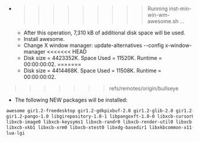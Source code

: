 * >>>>>>>>> Running inst-min-win-wm-awesome.sh ...
  * After this operation, 7,310 kB of additional disk space will be used.
  * Install awesome.
  * Change X window manager: update-alternatives --config x-window-manager
<<<<<<< HEAD
  * Disk size = 4423352K. Space Used = 11520K. Runtime = 00:00:00:02.
=======
  * Disk size = 4414468K. Space Used = 11508K. Runtime = 00:00:00:02.
>>>>>>> refs/remotes/origin/bullseye
  * The following NEW packages will be installed:
  ```bash
awesome gir1.2-freedesktop gir1.2-gdkpixbuf-2.0 gir1.2-glib-2.0 gir1.2-harfbuzz-0.0
gir1.2-pango-1.0 libgirepository-1.0-1 libpangoxft-1.0-0 libxcb-cursor0 libxcb-icccm4
libxcb-image0 libxcb-keysyms1 libxcb-randr0 libxcb-render-util0 libxcb-xinerama0
libxcb-xkb1 libxcb-xrm0 libxcb-xtest0 libxdg-basedir1 libxkbcommon-x11-0
lua-lgi
  ```
